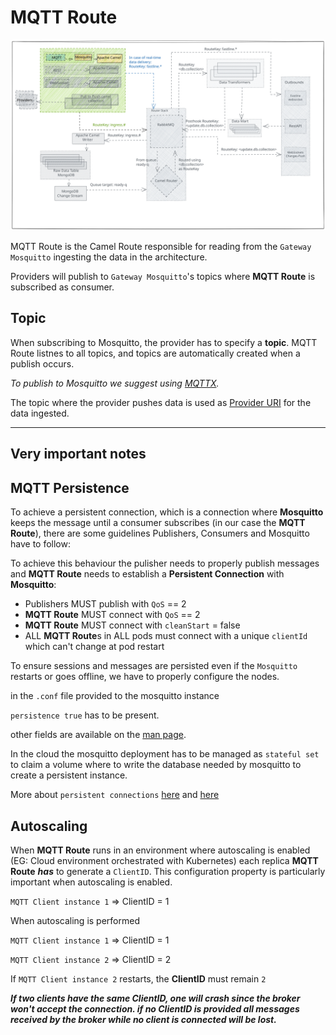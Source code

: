 # MQTT Route

![mqtt-route](../assets/mqtt-route.svg)

MQTT Route is the Camel Route responsible for reading from the `Gateway Mosquitto` ingesting the data in the architecture.

Providers will publish to `Gateway Mosquitto`'s topics where **MQTT Route** is subscribed as consumer.

## Topic

When subscribing to Mosquitto, the provider has to specify a **topic**. MQTT Route listnes to all topics, and topics are automatically created when a publish occurs.

*To publish to Mosquitto we suggest using [MQTTX](https://mqttx.app/).*

The topic where the provider pushes data is used as [Provider URI](../inbound.md#provider-uri) for the data ingested.

-----

## Very important notes

## MQTT Persistence

To achieve a persistent connection, which is a connection where **Mosquitto** keeps the message until a consumer subscribes (in our case the **MQTT Route**), there are some guidelines Publishers, Consumers and Mosquitto have to follow:

To achieve this behaviour the pulisher needs to properly publish messages and **MQTT Route** needs to establish a **Persistent Connection** with **Mosquitto**:

- Publishers MUST publish with `QoS` == 2
- **MQTT Route** MUST connect with `QoS` == 2
- **MQTT Route** MUST connect with `cleanStart` = false
- ALL **MQTT Route**s in ALL pods must connect with a unique `clientId` which can't change at pod restart

To ensure sessions and messages are persisted even if the `Mosquitto` restarts or goes offline, we have to properly configure the nodes.

in the `.conf` file provided to the mosquitto instance

`persistence true` has to be present.

other fields are available on the [man page](https://mosquitto.org/man/mosquitto-conf-5.html).

In the cloud the mosquitto deployment has to be managed as `stateful set` to claim a volume where to write the database needed by mosquitto to create a persistent instance.

More about `persistent connections` [here](https://www.hivemq.com/blog/mqtt-essentials-part-7-persistent-session-queuing-messages/) and [here](https://stackoverflow.com/questions/52439954/get-all-messages-after-the-client-has-re-connected-to-the-mqtt-broker)


## Autoscaling
When **MQTT Route** runs in an environment where autoscaling is enabled (EG: Cloud environment orchestrated with Kubernetes) each replica **MQTT Route** ***has*** to generate a `ClientID`.
This configuration property is particularly important when autoscaling is enabled.

`MQTT Client instance 1` => ClientID = 1

When autoscaling is performed

`MQTT Client instance 1` => ClientID = 1

`MQTT Client instance 2` => ClientID = 2

If `MQTT Client instance 2` restarts, the **ClientID** must remain `2`

***If two clients have the same ClientID, one will crash since the broker won't accept the connection. 
if no ClientID is provided all messages received by the broker while no client is connected will be lost.***
